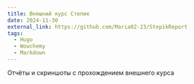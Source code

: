 ```yaml
---
title: Внешний курс Степик
date: 2024-11-30
external_link: https://github.com/Maria02-23/StepikReport
tags:
  - Hugo
  - Wowchemy
  - Markdown
---
```


Отчёты и скриншоты с прохождением внешнего курса

<!--more-->
